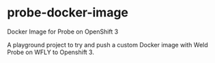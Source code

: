 # probe-docker-image
Docker Image for Probe on OpenShift 3

A playground project to try and push a custom Docker image with Weld Probe on WFLY to Openshift 3.
